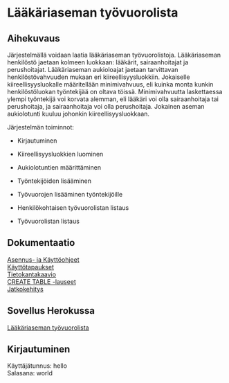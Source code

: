 # Lääkäriaseman työvuorolista

## Aihekuvaus

Järjestelmällä voidaan laatia lääkäriaseman työvuorolistoja. Lääkäriaseman henkilöstö jaetaan kolmeen luokkaan: lääkärit, sairaanhoitajat ja perushoitajat. Lääkäriaseman aukioloajat jaetaan tarvittavan henkilöstövahvuuden mukaan eri kiireellisyysluokkiin. Jokaiselle kiireellisyysluokalle määritellään minimivahvuus, eli kuinka monta kunkin henkilöstöluokan työntekijää on oltava töissä. Minimivahvuutta laskettaessa ylempi työntekijä voi korvata alemman, eli lääkäri voi olla sairaanhoitaja tai perushoitaja, ja sairaanhoitaja voi olla perushoitaja. Jokainen aseman aukiolotunti kuuluu johonkin kiireellisyysluokkaan.



Järjestelmän toiminnot:

- Kirjautuminen

- Kiireellisyysluokkien luominen

- Aukiolotuntien määrittäminen

- Työntekijöiden lisääminen

- Työvuorojen lisääminen työntekijöille

- Henkilökohtaisen työvuorolistan listaus

- Työvuorolistan listaus


## Dokumentaatio

[Asennus- ja Käyttöohjeet](https://github.com/essitepp/laakariaseman-tyovuorolista/blob/master/documentation/manual.md)  
[Käyttötapaukset](https://github.com/essitepp/laakariaseman-tyovuorolista/blob/master/documentation/usecases.md)  
[Tietokantakaavio](https://github.com/essitepp/laakariaseman-tyovuorolista/blob/master/documentation/diagram.png)  
[CREATE TABLE -lauseet](https://github.com/essitepp/laakariaseman-tyovuorolista/blob/master/documentation/tables.md)  
[Jatkokehitys](https://github.com/essitepp/laakariaseman-tyovuorolista/blob/master/documentation/futureImprovements.md)


## Sovellus Herokussa

[Lääkäriaseman työvuorolista](https://laakariaseman-tyovuorolista.herokuapp.com/)

## Kirjautuminen
Käyttäjätunnus: hello  
Salasana: world

